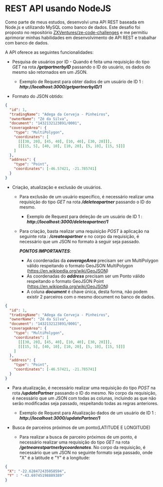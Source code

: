 # REST API usando NodeJS
Como parte de meus estudos, desenvolvi uma API REST baseada em Node.js e utilizando MySQL como banco de dados.
Este desafio foi proposto no repositório [ZXVentures/ze-code-challenges](https://github.com/ZXVentures/ze-code-challenges/blob/master/backend.md) e me permitiu aprimorar minhas habilidades em desenvolvimento de API REST e trabalhar com banco de dados.

A API oferece as seguintes funcionalidades:
- Pesquisa de usuários por ID - Quando é feita uma requisição do tipo *GET* na rota ***/getpartnerbyID*** passando o ID do usuário, os dados do mesmo são retornados em um JSON.
  - Exemplo de Request para obter dados de um usuário de ID 1 : ***http://localhost:3000/getpartnerbyID/1***
  
- Formato do JSON obtido:
       
```json
{
  "id": 1, 
  "tradingName": "Adega da Cerveja - Pinheiros",
  "ownerName": "Zé da Silva",
  "document": "1432132123891/0001",
  "coverageArea": { 
    "type": "MultiPolygon", 
    "coordinates": [
      [[[30, 20], [45, 40], [10, 40], [30, 20]]], 
      [[[15, 5], [40, 10], [10, 20], [5, 10], [15, 5]]]
    ]
  },
  "address": { 
    "type": "Point",
    "coordinates": [-46.57421, -21.785741]
  }
}
```

- Criação, atualização e exclusão de usuários.
    
    - Para exclusão de um usuário específico, é necessário realizar uma requisição do tipo *GET* na rota ***/deleteapartner*** passando o ID do mesmo.
       - Exemplo de Request para deleção de um usuário de ID 1 : ***http://localhost:3000/deleteapartner/1***
    - Para criação, basta realizar uma requisição *POST* à aplicação na seguinte rota : ***/createapartner*** e no corpo da requisição, 
    é necessário que um JSON no formato à seguir seja passado. 
    
        ***PONTOS IMPORTANTES***:
       - As coordenadas da ***coverageArea*** precisam ser um MultiPolygon válido respeitando o formato GeoJSON MultiPolygon (https://en.wikipedia.org/wiki/GeoJSON)
       - As coordenadas do ***address*** precisam ser um Ponto válido respeitando o formato GeoJSON Point (https://en.wikipedia.org/wiki/GeoJSON)
       - A coluna ***document*** é chave única, desta forma, não podem existir 2 parceiros com o mesmo document no banco de dados.

```json
{
  "id": 1, 
  "tradingName": "Adega da Cerveja - Pinheiros",
  "ownerName": "Zé da Silva",
  "document": "1432132123891/0001",
  "coverageArea": { 
    "type": "MultiPolygon", 
    "coordinates": [
      [[[30, 20], [45, 40], [10, 40], [30, 20]]], 
      [[[15, 5], [40, 10], [10, 20], [5, 10], [15, 5]]]
    ]
  },
  "address": { 
    "type": "Point",
    "coordinates": [-46.57421, -21.785741]
  }
}
```   
   - Para atualização, é necessário realizar uma requisição do tipo *POST* na rota ***/updatePartner*** passando o ID do mesmo. No corpo da requisição, 
    é necessário que um JSON com todas as colunas, incluindo as que não serão modificadas seja passado, respeitando todas as regras anteriores.
      - Exemplo de Request para Atualização dados de um usuário de ID 1 : ***http://localhost:3000/updatePartner/1***
    
- Busca de parceiros próximos de um ponto(LATITUDE E LONGITUDE)
  - Para realizar a busca de parceiro próximos de um ponto, é necessário realizar uma requisição do tipo *GET* na rota ***/getnearestpartnerbycoordenates***. No corpo da requisição, é necessário que um JSON no seguinte formato seja passado, onde "X" é a latitude e "Y" é a longitude:
```json
{
 "X": "-22.628472435058594",
 "Y" : "-43.69745198889389"
}

```
